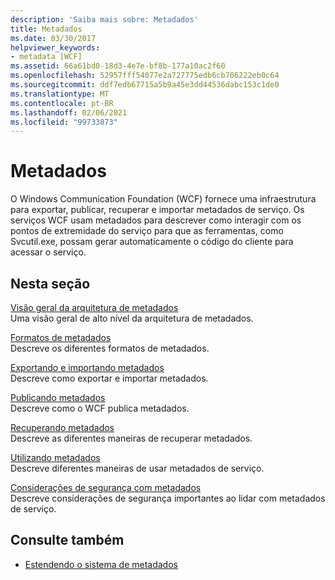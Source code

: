```yaml
---
description: 'Saiba mais sobre: Metadados'
title: Metadados
ms.date: 03/30/2017
helpviewer_keywords:
- metadata [WCF]
ms.assetid: 66a61bd0-18d3-4e7e-bf8b-177a10ac2f60
ms.openlocfilehash: 52957fff54077e2a727775edb6cb706222eb0c64
ms.sourcegitcommit: ddf7edb67715a5b9a45e3dd44536dabc153c1de0
ms.translationtype: MT
ms.contentlocale: pt-BR
ms.lasthandoff: 02/06/2021
ms.locfileid: "99733873"
---
```

# <a name="metadata"></a>Metadados

O Windows Communication Foundation (WCF) fornece uma infraestrutura para exportar, publicar, recuperar e importar metadados de serviço. Os serviços WCF usam metadados para descrever como interagir com os pontos de extremidade do serviço para que as ferramentas, como Svcutil.exe, possam gerar automaticamente o código do cliente para acessar o serviço.  
  
## <a name="in-this-section"></a>Nesta seção  

 [Visão geral da arquitetura de metadados](metadata-architecture-overview.md)  
 Uma visão geral de alto nível da arquitetura de metadados.  
  
 [Formatos de metadados](metadata-formats.md)  
 Descreve os diferentes formatos de metadados.  
  
 [Exportando e importando metadados](exporting-and-importing-metadata.md)  
 Descreve como exportar e importar metadados.  
  
 [Publicando metadados](publishing-metadata.md)  
 Descreve como o WCF publica metadados.  
  
 [Recuperando metadados](retrieving-metadata.md)  
 Descreve as diferentes maneiras de recuperar metadados.  
  
 [Utilizando metadados](using-metadata.md)  
 Descreve diferentes maneiras de usar metadados de serviço.  
  
 [Considerações de segurança com metadados](security-considerations-with-metadata.md)  
 Descreve considerações de segurança importantes ao lidar com metadados de serviço.  
  
## <a name="see-also"></a>Consulte também

- [Estendendo o sistema de metadados](../extending/extending-the-metadata-system.md)
